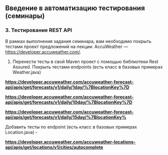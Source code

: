 ## Введение в автоматизацию тестирования (семинары)

### 3. Тестирование REST API

В рамках выполнения задания семинара, вам необходимо покрыть тестами проект
предложений на лекции: AccuWeather — https://developer.accuweather.com/.

1) Перенести тесты в свой Maven проект с помощью библиотеки Rest Assured.
   Покрыть тестами endpoints (есть класс в базовых примерах Weather.java)

**https://developer.accuweather.com/accuweather-forecast-api/apis/get/forecasts/v1/daily/1day/%7BlocationKey%7D**

   **https://developer.accuweather.com/accuweather-forecast-api/apis/get/forecasts/v1/daily/10day/%7BlocationKey%7D**

  **https://developer.accuweather.com/accuweather-forecast-api/apis/get/forecasts/v1/daily/15day/%7BlocationKey%**

   Добавить тесты по endpoint (есть класс в базовых примерах Location.java) - 
   
**https://developer.accuweather.com/accuweather-locations-api/apis/get/locations/v1/cities/autocomplete**